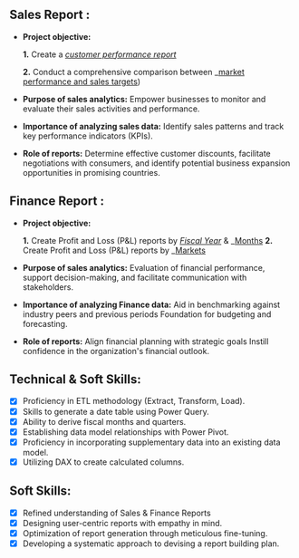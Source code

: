 
## Sales Report :


- **Project objective:** 

    **1.** Create a _[customer performance report](https://github.com/kudeprashant/Excel-Sales-Analytics/blob/main/Customer%20Performance%20Report.pdf)_ 

    **2.** Conduct a comprehensive comparison between _[market performance and sales targets](https://github.com/kudeprashant/Excel-Sales-Analytics/blob/main/Market%20Performance%20vs%20Target%20Report.pdf))

- **Purpose of sales analytics:** Empower businesses to monitor and evaluate their sales activities and performance.

- **Importance of analyzing sales data:** Identify sales patterns and track key performance indicators (KPIs).

- **Role of reports:** Determine effective customer discounts, facilitate negotiations with consumers, and identify potential business expansion opportunities in promising countries.


## Finance Report :

- **Project objective:** 

    **1.** Create Profit and Loss (P&L) reports by _[Fiscal Year](https://github.com/kudeprashant/Excel-Sales-Analytics/blob/main/Customer%20Performance%20Report.pdf)_ & _[Months](https://github.com/kudeprashant/Excel-Sales-Analytics/blob/main/Customer%20Performance%20Report.pdf)
   **2.** Create Profit and Loss (P&L) reports by _[Markets](https://github.com/kudeprashant/Excel-Sales-Analytics/blob/main/Customer%20Performance%20Report.pdf)

- **Purpose of sales analytics:** Evaluation of financial performance, support decision-making, and facilitate communication with stakeholders.

- **Importance of analyzing Finance data:** Aid in benchmarking against industry peers and previous periods Foundation for budgeting and forecasting.

- **Role of reports:** Align financial planning with strategic goals Instill confidence in the organization's financial outlook.


## Technical & Soft Skills:
- [x]	Proficiency in ETL methodology (Extract, Transform, Load).
- [x]	Skills to generate a date table using Power Query.
- [x]	Ability to derive fiscal months and quarters.
- [x]	Establishing data model relationships with Power Pivot.
- [x]	Proficiency in incorporating supplementary data into an existing data model.
- [x]	Utilizing DAX to create calculated columns.

## Soft Skills:
- [x]	Refined understanding of Sales & Finance Reports
- [x]	Designing user-centric reports with empathy in mind.
- [x]	Optimization of report generation through meticulous fine-tuning.
- [x]	Developing a systematic approach to devising a report building plan.
